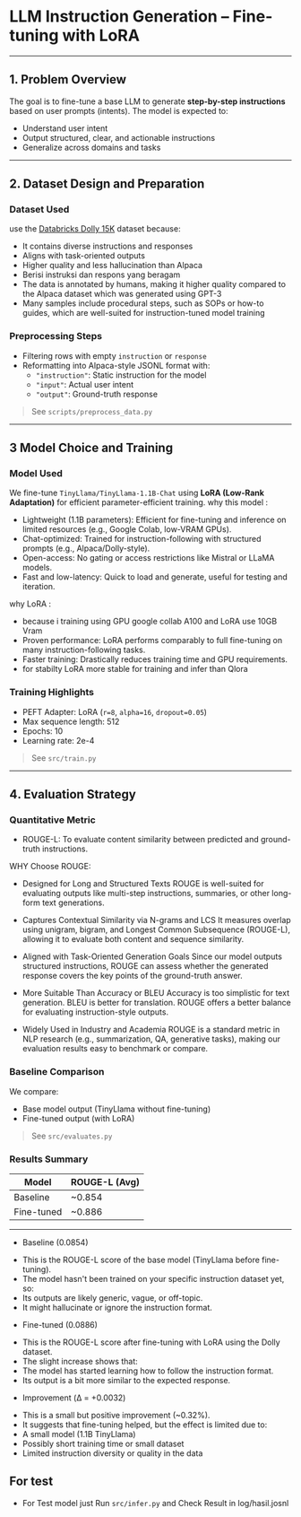 # LLM Instruction Generation – Fine-tuning with LoRA



---

## 1. Problem Overview

The goal is to fine-tune a base LLM to generate **step-by-step instructions** based on user prompts (intents). The model is expected to:
- Understand user intent
- Output structured, clear, and actionable instructions
- Generalize across domains and tasks

---

## 2. Dataset Design and Preparation

### Dataset Used
 use the [Databricks Dolly 15K](https://huggingface.co/datasets/databricks/databricks-dolly-15k) dataset because:
- It contains diverse instructions and responses
- Aligns with task-oriented outputs
- Higher quality and less hallucination than Alpaca
- Berisi instruksi dan respons yang beragam
- The data is annotated by humans, making it higher quality compared to the Alpaca dataset which was generated using GPT-3
- Many samples include procedural steps, such as SOPs or how-to guides, which are well-suited for instruction-tuned model training

### Preprocessing Steps
- Filtering rows with empty `instruction` or `response`
- Reformatting into Alpaca-style JSONL format with:
  - `"instruction"`: Static instruction for the model
  - `"input"`: Actual user intent
  - `"output"`: Ground-truth response

> See `scripts/preprocess_data.py`

---

## 3️ Model Choice and Training

### Model Used
We fine-tune `TinyLlama/TinyLlama-1.1B-Chat` using **LoRA (Low-Rank Adaptation)** for efficient parameter-efficient training.
why this model :
-  Lightweight (1.1B parameters): Efficient for fine-tuning and inference on limited resources (e.g., Google Colab, low-VRAM GPUs).
-  Chat-optimized: Trained for instruction-following with structured prompts (e.g., Alpaca/Dolly-style).
-  Open-access: No gating or access restrictions like Mistral or LLaMA models.
-  Fast and low-latency: Quick to load and generate, useful for testing and iteration.

why LoRA :

- because i training using GPU google collab A100 and LoRA use 10GB Vram
- Proven performance: LoRA performs comparably to full fine-tuning on many instruction-following tasks.
- Faster training: Drastically reduces training time and GPU requirements.
- for stabilty LoRA more stable for training and infer than Qlora


### Training Highlights
- PEFT Adapter: LoRA (`r=8`, `alpha=16`, `dropout=0.05`)
- Max sequence length: 512
- Epochs: 10
- Learning rate: 2e-4

> See `src/train.py`

---

## 4️. Evaluation Strategy

### Quantitative Metric
- ROUGE-L: To evaluate content similarity between predicted and ground-truth instructions.

WHY Choose ROUGE:
- Designed for Long and Structured Texts
    ROUGE is well-suited for evaluating outputs like multi-step instructions, summaries, or other long-form text generations.

- Captures Contextual Similarity via N-grams and LCS
    It measures overlap using unigram, bigram, and Longest Common Subsequence (ROUGE-L), allowing it to evaluate both content and sequence similarity.

- Aligned with Task-Oriented Generation Goals
    Since our model outputs structured instructions, ROUGE can assess whether the generated response covers the key points of the ground-truth answer.

- More Suitable Than Accuracy or BLEU
    Accuracy is too simplistic for text generation. BLEU is better for translation. ROUGE offers a better balance for evaluating instruction-style outputs.

- Widely Used in Industry and Academia
    ROUGE is a standard metric in NLP research (e.g., summarization, QA, generative tasks), making our evaluation results easy to benchmark or compare.

###  Baseline Comparison
We compare:
- Base model output (TinyLlama without fine-tuning)
- Fine-tuned output (with LoRA)

> See `src/evaluates.py`

### Results Summary
| Model         | ROUGE-L (Avg) |
|---------------|---------------|
| Baseline      | ~0.854        |
| Fine-tuned    | ~0.886        |

---

* Baseline (0.0854)
- This is the ROUGE-L score of the base model (TinyLlama before fine-tuning).
- The model hasn't been trained on your specific instruction dataset yet, so:
- Its outputs are likely generic, vague, or off-topic.
- It might hallucinate or ignore the instruction format.

* Fine-tuned (0.0886)
- This is the ROUGE-L score after fine-tuning with LoRA using the Dolly dataset.
- The slight increase shows that:
- The model has started learning how to follow the instruction format.
- Its output is a bit more similar to the expected response.

* Improvement (Δ = +0.0032)
- This is a small but positive improvement (~0.32%).
- It suggests that fine-tuning helped, but the effect is limited due to:
- A small model (1.1B TinyLlama)
- Possibly short training time or small dataset
- Limited instruction diversity or quality in the data


## For test 
- For Test model just Run `src/infer.py` and Check Result in log/hasil.josnl

